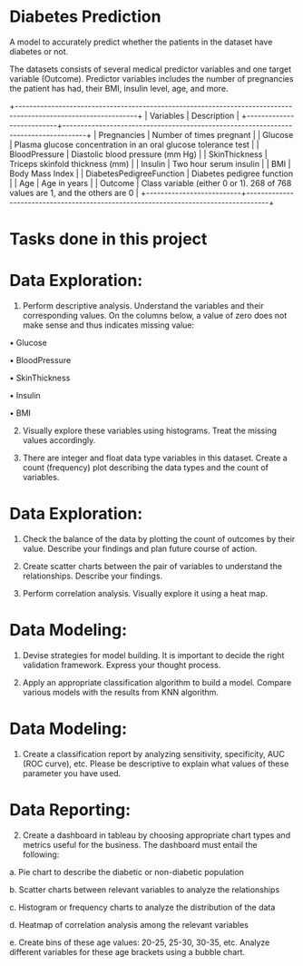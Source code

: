 # Diabetes Prediction
A model to accurately predict whether the patients in the dataset have diabetes or not.

The datasets consists of several medical predictor variables and one target variable (Outcome). Predictor variables includes the number of pregnancies the patient has had, their BMI, insulin level, age, and more.

+---------------------------------------------------------------------------------------------------------------+
| Variables 	             |   Description                                                                      |
+--------------------------+------------------------------------------------------------------------------------+
| Pregnancies 	           |   Number of times pregnant                                                         |
| Glucose 	               |   Plasma glucose concentration in an oral glucose tolerance test                   |
| BloodPressure 	         |   Diastolic blood pressure (mm Hg)                                                 |
| SkinThickness 	         |   Triceps skinfold thickness (mm)                                                  |
| Insulin 	               |   Two hour serum insulin                                                           |
| BMI 	                   |   Body Mass Index                                                                  |
| DiabetesPedigreeFunction |	  Diabetes pedigree function                                                      |
| Age 	                   |   Age in years                                                                     |
| Outcome 	               |   Class variable (either 0 or 1). 268 of 768 values are 1, and the others are 0    |
+--------------------------+------------------------------------------------------------------------------------+

# Tasks done in this project

# Data Exploration:

1. Perform descriptive analysis. Understand the variables and their corresponding values. On the columns below, a value of zero does not make sense and thus indicates missing value:

• Glucose

• BloodPressure

• SkinThickness

• Insulin

• BMI

2. Visually explore these variables using histograms. Treat the missing values accordingly.

3. There are integer and float data type variables in this dataset. Create a count (frequency) plot describing the data types and the count of variables. 

# Data Exploration:

1. Check the balance of the data by plotting the count of outcomes by their value. Describe your findings and plan future course of action.

2. Create scatter charts between the pair of variables to understand the relationships. Describe your findings.

3. Perform correlation analysis. Visually explore it using a heat map.

# Data Modeling:

1. Devise strategies for model building. It is important to decide the right validation framework. Express your thought process.

2. Apply an appropriate classification algorithm to build a model. Compare various models with the results from KNN algorithm.

# Data Modeling:

1. Create a classification report by analyzing sensitivity, specificity, AUC (ROC curve), etc. Please be descriptive to explain what values of these parameter you have used.

# Data Reporting:

2. Create a dashboard in tableau by choosing appropriate chart types and metrics useful for the business. The dashboard must entail the following:

a. Pie chart to describe the diabetic or non-diabetic population

b. Scatter charts between relevant variables to analyze the relationships

c. Histogram or frequency charts to analyze the distribution of the data

d. Heatmap of correlation analysis among the relevant variables

e. Create bins of these age values: 20-25, 25-30, 30-35, etc. Analyze different variables for these age brackets using a bubble chart.
